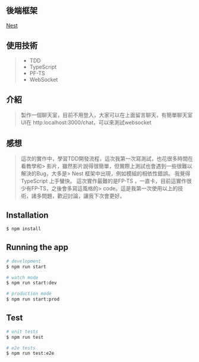 
## 後端框架

[Nest](https://github.com/nestjs/nest) 

## 使用技術
>-  TDD
>-  TypeScript
>-  PF-TS
>-  WebSocket
## 介紹
>製作一個聊天室，目前不用登入，大家可以在上面留言聊天，有簡單聊天室UI在
http:localhost:3000/chat，可以來測試websocket

## 感想
> 這次的實作中，學習TDD開發流程，這次我第一次寫測試，也花很多時間在看教學和> 影片，雖然影片說得很簡單，但實際上測試也會遇到一些很難以解決的Bug，大多是> Nest 框架中出現，例如模組的相依性錯誤。
> 我覺得TypeScript 上手蠻快。
> 這次實作最難的是FP-TS ，一直卡，目前這實作很少有FP-TS，之後會多寫這風格的> code。這是我第一次使用以上的技術，諸多問題，歡迎討論，讓我下次會更好。

## Installation

```bash
$ npm install
```

## Running the app

```bash
# development
$ npm run start

# watch mode
$ npm run start:dev

# production mode
$ npm run start:prod
```

## Test

```bash
# unit tests
$ npm run test

# e2e tests
$ npm run test:e2e


